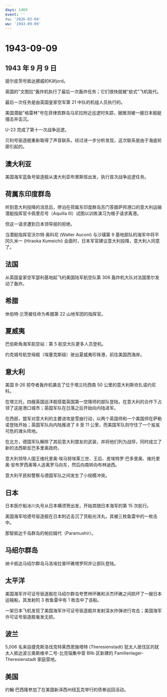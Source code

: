 ```yaml
---
days: 1469
event: ''
ru: '2026-03-04'
ww: '1943-09-09'
---
```


# 1943-09-09

## 1943 年 9 月 9 日

提尔皮茨号抵达挪威的Kåfjord。

英国的"文图拉"轰炸机执行了最后一次轰炸任务；它们很快就被"蚊式"飞机取代。

最后一次任务是由英国皇家空军第 21 中队的机组人员执行的。

美国潜艇"格雷林"号在菲律宾群岛马尼拉附近巡逻时失踪，据推测被一艘日本舰艇撞击并击沉。

U-23 完成了第十一次战争巡逻。

贝利号驱逐舰重新取得了声音联系，经过进一步分析发现，这次联系是由于海底轮廓引起的。

## 澳大利亚

美国海军蓝鱼号驱逐舰从澳大利亚布里斯班出发，执行首次战争巡逻任务。

## 荷属东印度群岛

听到意大利投降的消息后，停泊在荷属东印度群岛苏门答腊萨邦港口的意大利运输潜艇指挥官卡佩里尼号（Aquilla
III）试图以训练演习为幌子请求离港。

但这一请求遭到日本领导层的拒绝。

当潜艇指挥官沃尔特·奥科尼 (Walter Auconi) 与沙璜第 9
基地部队的海军中将平冈久米一 (Hiraoka Kumeichi)
会面时，日本军官建议意大利投降，意大利人同意了。

## 法国

从英国皇家空军瑟利基地起飞的美国陆军航空队第 306
轰炸机大队对法国里尔发动了轰炸。

## 希腊

休伯特·兰茨被任命为希腊第 22 山地军团的指挥官。

## 夏威夷

巴伯斯角海军航空站：第 5 航空大队更多人员登机。

约克城号航空母舰（埃塞克斯级）驶出夏威夷珍珠港，前往美国西海岸。

## 意大利

美国 B-26 掠夺者轰炸机袭击了位于塔兰托西南 50
公里的意大利斯坎扎诺约尼科。

在塔兰托，四艘英国巡洋舰搭载英国第一空降师的部队登陆，在意大利的合作下占领了这座港口城市；英国军队在日落之后开始向内陆进军。

在西部，盟军对意大利的主要进攻是雪崩行动，以两个英国师和一个美国师在萨勒诺登陆开始；英国军队向内陆推进了
8 至 11 公里，而美国军队则守住了一个岌岌可危的滩头阵地。

在北方，德国军队解除了其前意大利盟友的武装，并将他们列为战俘，同时成立了新的法西斯反巴多里奥政府。

意大利领导人国王维托里奥·埃马努埃莱三世、王后、皮埃特罗·巴多里奥、维托里奥·安布罗西奥等人逃离罗马向东，然后向南转向布林迪西。

意大利平民和警察与德国军队之间发生了小规模冲突。

## 日本

日本医疗船冰川丸号从日本横须贺出发，开始其随日本海军的第 15 次航行。

美国海军哈德号驱逐舰在日本附近击沉了货船光洋丸，其被三枚鱼雷中的一枚击中。

那智抵达千岛群岛的帕拉姆代（Paramushir）。

## 马绍尔群岛

纳卡抵达马绍尔群岛马洛埃拉普环礁塔罗阿并让部队登陆。

## 太平洋

美国海军许可证号驱逐舰在马绍尔群岛夸贾林环礁和沃杰环礁之间损坏了一艘日本运输船，其发射的
3 枚鱼雷中有 1 枚击中了该船。

一架日本飞机发现了美国海军许可证号驱逐舰并发射深水炸弹进行攻击；美国海军许可证号驱逐舰毫发无损。

## 波兰

5,006 名来自捷克斯洛伐克特莱西恩施塔特 (Theresienstadt)
犹太人居住区的犹太人抵达波兰奥斯维辛二号-比克瑙集中营 BIIb 区新建的
Familienlager-Theresienstadt 家庭营地。

## 美国

约翰·巴西隆参加了在美国新泽西州纽瓦克举行的债券巡回活动。